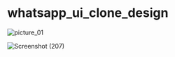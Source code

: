 # whatsapp_ui_clone_design

![picture_01](https://github.com/user-attachments/assets/85e74b00-254a-4c96-8078-7094842b950a)

![Screenshot (207)](https://github.com/user-attachments/assets/2326eac6-5f07-40d1-b6a4-da1962b0c342)

